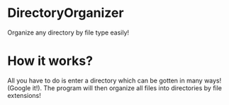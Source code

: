 # DirectoryOrganizer
Organize any directory by file type easily!
# How it works?
All you have to do is enter a directory which can be gotten in many ways! (Google it!). 
The program will then organize all files into directories by file extensions!
